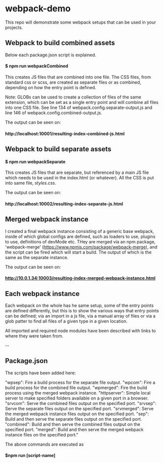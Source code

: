 # webpack-demo
 
This repo will demonstrate some webpack setups that can be used in your projects.

## Webpack to build combined assets

Below each package.json script is explained.

#### $ npm run webpackCombined

This creates JS files that are combined into one file. The CSS files, from standard css or scss, are created as separate files or as combined, depending on how the entry point is defined.  

Note: GLOBs can be used to create a collection of files of the same extension, which can be set as a single entry point and will combine all files into one CSS file.  See line 134 of webpack.config.separate-output.js and line 146 of webpack.config.combined-output.js.

The output can be seen on:
#### http://localhost:10001/resulting-index-combined-js.html

## Webpack to build separate assets

#### $ npm run webpackSeparate

This creates JS files that are separate, but referenced by a main JS file which needs to be used in the index.html (or whatever).  All the CSS is put into same file, _styles.css_.

The output can be seen on:

#### http://localhost:10002/resulting-index-separate-js.html

## Merged webpack instance

I created a final webpack instance consisting of a generic base webpack, inside of which global configs are defined, such as loaders to use, plugins to use, definitions of devMode etc.   THey are merged via an npm package, 'webpack-merge' (https://www.npmjs.com/package/webpack-merge), and the script can be fired which will start a build.  The output of which is the same as the separate instance.

The output can be seen on:
#### http://10.0.1.34:10003/resulting-index-merged-webpack-instance.html

## Each webpack instance

Each webpack on the whole has he same setup, some of the entry points are defined differently, but this is to show the various ways that entry points can be defined; via an import in a js file, via a manual array of files or via a glob patter to find all files of a given type in a given location.

All imported and required node modules have been described with links to where they were taken from.

--

## Package.json

The scripts have been added here:

"wpsep": Fire a build process for the separate file output.
"wpcom": Fire a build process for the combined file output.
"wpmerged": Fire the build process using the merged webpack instance.
"httpserver": Simple local server to make specified folders available on a given port in a browser.
"srvcom": Serve the combined files output on the specified port.
"srvsep": Serve the separate files output on the specified port.
"srvmerged": Serve the merged webpack instance files output on the specified port.
"sep": Build and then serve the separate files output on the specified port.
"combined": Build and then serve the combined files output on the specified port.
"merged": Build and then serve the merged webpack instance files on the specified port."

The above commands are executed as 

#### $npm run [script-name]
